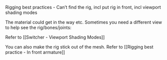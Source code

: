 
Rigging best practices - Can’t find the rig, incl put rig in front, incl viewport shading modes

The material could get in the way etc. Sometimes you need a different view to help see the rig/bones/joints:

Refer to [[Switcher - Viewport Shading Modes]]

You can also make the rig stick out of the mesh. Refer to [[Rigging best practice - In front armature]]